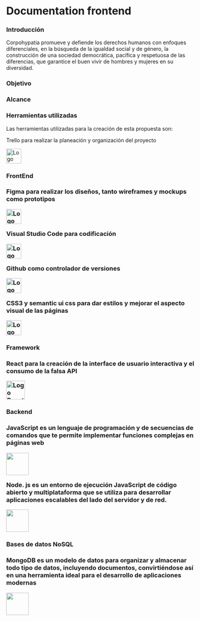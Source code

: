 # Documentation frontend

<h3>Introducción</h3>

Corpohypatia promueve y defiende los derechos humanos con enfoques diferenciales, en la búsqueda de la igualdad social y de género, la construcción de una sociedad democrática, pacífica y respetuosa de las diferencias, que garantice el buen vivir de hombres y mujeres en su diversidad.

<h3>Objetivo</h3>


<h3>Alcance</h3>


<h3>Herramientas utilizadas</h3>
  Las herramientas utilizadas para la creación de esta propuesta son:
  
<p>Trello para realizar la planeación y organización del proyecto</p><img width="40px"src="https://user-images.githubusercontent.com/86115727/199334676-02ff98e0-5f82-4ee3-920c-8a40e748cabb.png" alt="Logo Trello">

 
  
  <h3>FrontEnd<h3/>
 
<p>Figma para realizar los diseños, tanto wireframes y mockups como prototipos</p><img width="40px"src="https://user-images.githubusercontent.com/86115727/199336813-72221f32-eb87-4cd9-b377-0f22e2b4d254.png" alt="Logo Figma">
 
 <p>Visual Studio Code para codificación</p> <img width="40px"src="https://user-images.githubusercontent.com/86115727/199334189-d07ad5bf-3384-4dc6-82ba-0f39bf80ed82.png" alt="Logo Visual studio code">

 <p>Github como controlador de versiones</p><img width="40px" src="https://user-images.githubusercontent.com/86115727/199336699-67593444-6d17-4c33-b313-99b09181887b.png" alt="Logo Github">
 
<p>CSS3 y semantic ui css para dar estilos y mejorar el aspecto visual de las páginas</p><img width="40px"src="https://user-images.githubusercontent.com/92338030/213824036-bf280c00-cdbd-40fb-9326-351c1910358c.png" alt="Logo Semantic ui">
  
  
 
  <h3>Framework<h3/>
   
<p>React para la creación de la interface de usuario interactiva y el consumo de la falsa API</p><img width="50px"src="https://upload.wikimedia.org/wikipedia/commons/thumb/4/47/React.svg/800px-React.svg.png" alt="Logo React">
 
  <h3>Backend<h3/>
   
   <p>JavaScript es un lenguaje de programación y de secuencias de comandos que te permite implementar funciones complejas en páginas web</p><img width="60px" src="https://user-images.githubusercontent.com/88007025/213832684-9e0a5e61-2809-4e44-8de0-99eedaa2546e.png"/>
   
   <p>Node. js es un entorno de ejecución JavaScript de código abierto y multiplataforma que se utiliza para desarrollar aplicaciones escalables del lado del servidor y de red.</p><img width="60px" src="https://user-images.githubusercontent.com/88007025/213834461-21a7be68-800a-4ec8-9895-3a05ff38ee7e.svg"/>

  <h3>Bases de datos NoSQL<h3/>
   
<p>MongoDB es un modelo de datos para organizar y almacenar todo tipo de datos, incluyendo documentos, convirtiéndose así en una herramienta ideal para el desarrollo de aplicaciones modernas</p><img width="60px" src="https://user-images.githubusercontent.com/88007025/213835610-1f709a2f-e548-4224-b246-abca245613e8.png"/>
   
<!--   <p>Vercel para desplegar la aplicación </p><img width="40px"src="https://mms.businesswire.com/media/20211123005573/en/929867/23/vercel-logo-freelogovectors.net.jpg" alt="Logo Vercel"> -->



